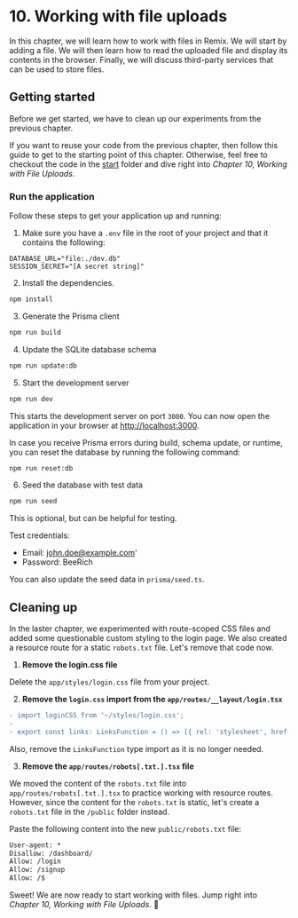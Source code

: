 # 10. Working with file uploads

In this chapter, we will learn how to work with files in Remix. We will start by adding a file. We will then learn how to read the uploaded file and display its contents in the browser. Finally, we will discuss third-party services that can be used to store files.

## Getting started

Before we get started, we have to clean up our experiments from the previous chapter.

If you want to reuse your code from the previous chapter, then follow this guide to get to the starting point of this chapter. Otherwise, feel free to checkout the code in the [start](./start/) folder and dive right into _Chapter 10, Working with File Uploads_.

### Run the application

Follow these steps to get your application up and running:

1. Make sure you have a `.env` file in the root of your project and that it contains the following:

```text
DATABASE_URL="file:./dev.db"
SESSION_SECRET="[A secret string]"
```

2. Install the dependencies.

```bash
npm install
```

3. Generate the Prisma client

```bash
npm run build
```

4. Update the SQLite database schema

```bash
npm run update:db
```

5. Start the development server

```bash
npm run dev
```

This starts the development server on port `3000`. You can now open the application in your browser at [http://localhost:3000](http://localhost:3000).

In case you receive Prisma errors during build, schema update, or runtime, you can reset the database by running the following command:

```bash
npm run reset:db
```

6. Seed the database with test data

```bash
npm run seed
```

This is optional, but can be helpful for testing.

Test credentials:

- Email: john.doe@example.com'
- Password: BeeRich

You can also update the seed data in `prisma/seed.ts`.

## Cleaning up

In the laster chapter, we experimented with route-scoped CSS files and added some questionable custom styling to the login page. We also created a resource route for a static `robots.txt` file. Let's remove that code now.

1. **Remove the login.css file**

Delete the `app/styles/login.css` file from your project.

2. **Remove the `login.css` import from the `app/routes/__layout/login.tsx`**

```diff
- import loginCSS from '~/styles/login.css';
-
- export const links: LinksFunction = () => [{ rel: 'stylesheet', href: loginCSS }];
```

Also, remove the `LinksFunction` type import as it is no longer needed.

3. **Remove the `app/routes/robots[.txt.].tsx` file**

We moved the content of the `robots.txt` file into `app/routes/robots[.txt.].tsx` to practice working with resource routes. However, since the content for the `robots.txt` is static, let's create a `robots.txt` file in the `/public` folder instead.

Paste the following content into the new `public/robots.txt` file:

```txt
User-agent: *
Disallow: /dashboard/
Allow: /login
Allow: /signup
Allow: /$
```

Sweet! We are now ready to start working with files. Jump right into _Chapter 10, Working with File Uploads_. 🎉
